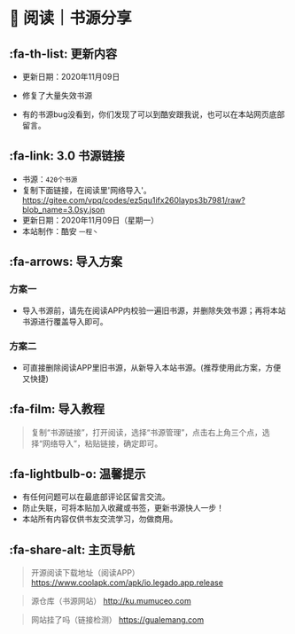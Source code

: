 # 📖 阅读｜书源分享

##  :fa-th-list: 更新内容

- 更新日期：2020年11月09日
- 修复了大量失效书源

- 有的书源bug没看到，你们发现了可以到酷安跟我说，也可以在本站网页底部留言。


##  :fa-link: 3.0 书源链接

- 书源：`420个书源`
- 复制下面链接，在阅读里'网络导入'。
https://gitee.com/vpq/codes/ez5qu1ifx260layps3b7981/raw?blob_name=3.0sy.json
- 更新日期：2020年11月09日（星期一）
- 本站制作：酷安 `一程丶`

##  :fa-arrows: 导入方案

### 方案一
- 导入书源前，请先在阅读APP内校验一遍旧书源，并删除失效书源；再将本站书源进行覆盖导入即可。

### 方案二
- 可直接删除阅读APP里旧书源，从新导入本站书源。(推荐使用此方案，方便又快捷)


##  :fa-film: 导入教程

> 复制“书源链接”，打开阅读，选择“书源管理”，点击右上角三个点，选择“网络导入”，粘贴链接，确定即可。


##  :fa-lightbulb-o: 温馨提示

- 有任何问题可以在最底部评论区留言交流。
- 防止失联，可将本贴加入收藏或书签，更新书源快人一步！
- 本站所有内容仅供书友交流学习，勿做商用。

##   :fa-share-alt: 主页导航

> 开源阅读下载地址（阅读APP）
https://www.coolapk.com/apk/io.legado.app.release

> 源仓库（书源网站）
http://ku.mumuceo.com

> 网站挂了吗（链接检测）
https://gualemang.com